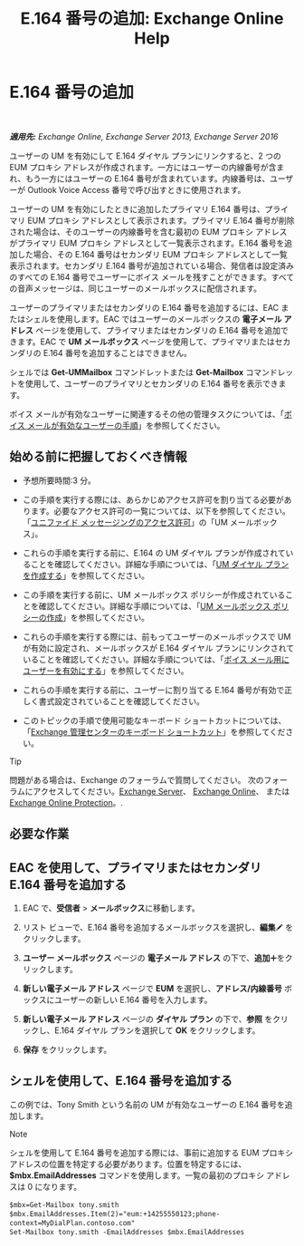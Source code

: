﻿---
title: 'E.164 番号の追加: Exchange Online Help'
TOCTitle: E.164 番号の追加
ms:assetid: fab86207-be03-40ef-9fea-045a50f3d122
ms:mtpsurl: https://technet.microsoft.com/ja-jp/library/JJ662762(v=EXCHG.150)
ms:contentKeyID: 50555902
ms.date: 05/22/2018
mtps_version: v=EXCHG.150
ms.translationtype: HT
---

# E.164 番号の追加

 

_**適用先:** Exchange Online, Exchange Server 2013, Exchange Server 2016_

ユーザーの UM を有効にして E.164 ダイヤル プランにリンクすると、2 つの EUM プロキシ アドレスが作成されます。一方にはユーザーの内線番号が含まれ、もう一方にはユーザーの E.164 番号が含まれています。内線番号は、ユーザーが Outlook Voice Access 番号で呼び出すときに使用されます。

ユーザーの UM を有効にしたときに追加したプライマリ E.164 番号は、プライマリ EUM プロキシ アドレスとして表示されます。プライマリ E.164 番号が削除された場合は、そのユーザーの内線番号を含む最初の EUM プロキシ アドレスがプライマリ EUM プロキシ アドレスとして一覧表示されます。E.164 番号を追加した場合、その E.164 番号はセカンダリ EUM プロキシ アドレスとして一覧表示されます。セカンダリ E.164 番号が追加されている場合、発信者は設定済みのすべての E.164 番号でユーザーにボイス メールを残すことができます。すべての音声メッセージは、同じユーザーのメールボックスに配信されます。

ユーザーのプライマリまたはセカンダリの E.164 番号を追加するには、EAC またはシェルを使用します。EAC ではユーザーのメールボックスの <strong>電子メール アドレス</strong> ページを使用して、プライマリまたはセカンダリの E.164 番号を追加できます。EAC で <strong>UM メールボックス</strong> ページを使用して、プライマリまたはセカンダリの E.164 番号を追加することはできません。

シェルでは **Get-UMMailbox** コマンドレットまたは **Get-Mailbox** コマンドレットを使用して、ユーザーのプライマリとセカンダリの E.164 番号を表示できます。

ボイス メールが有効なユーザーに関連するその他の管理タスクについては、「[ボイス メールが有効なユーザーの手順](voice-mail-enabled-user-procedures-exchange-2013-help.md)」を参照してください。

## 始める前に把握しておくべき情報

  - 予想所要時間:3 分。

  - この手順を実行する際には、あらかじめアクセス許可を割り当てる必要があります。必要なアクセス許可の一覧については、以下を参照してください。「[ユニファイド メッセージングのアクセス許可](unified-messaging-permissions-exchange-2013-help.md)」の「UM メールボックス」。

  - これらの手順を実行する前に、E.164 の UM ダイヤル プランが作成されていることを確認してください。詳細な手順については、「[UM ダイヤル プランを作成する](create-a-um-dial-plan-exchange-2013-help.md)」を参照してください。

  - この手順を実行する前に、UM メールボックス ポリシーが作成されていることを確認してください。詳細な手順については、「[UM メールボックス ポリシーの作成](create-a-um-mailbox-policy-exchange-2013-help.md)」を参照してください。

  - これらの手順を実行する際には、前もってユーザーのメールボックスで UM が有効に設定され、メールボックスが E.164 ダイヤル プランにリンクされていることを確認してください。詳細な手順については、「[ボイス メール用にユーザーを有効にする](enable-a-user-for-voice-mail-exchange-2013-help.md)」を参照してください。

  - これらの手順を実行する前に、ユーザーに割り当てる E.164 番号が有効で正しく書式設定されていることを確認してください。

  - このトピックの手順で使用可能なキーボード ショートカットについては、「[Exchange 管理センターのキーボード ショートカット](keyboard-shortcuts-in-the-exchange-admin-center-exchange-online-protection-help.md)」を参照してください。


> [!TIP]
> 問題がある場合は、Exchange のフォーラムで質問してください。 次のフォーラムにアクセスしてください。<A href="https://go.microsoft.com/fwlink/p/?linkid=60612">Exchange Server</A>、 <A href="https://go.microsoft.com/fwlink/p/?linkid=267542">Exchange Online</A>、 または <A href="https://go.microsoft.com/fwlink/p/?linkid=285351">Exchange Online Protection</A>。.



## 必要な作業

## EAC を使用して、プライマリまたはセカンダリ E.164 番号を追加する

1.  EAC で、<strong>受信者</strong> \> <strong>メールボックス</strong>に移動します。

2.  リスト ビューで、E.164 番号を追加するメールボックスを選択し、<strong>編集</strong>![編集アイコン](images/Bb124582.6f53ccb2-1f13-4c02-bea0-30690e6ea71d(EXCHG.150).gif "編集アイコン") をクリックします。

3.  <strong>ユーザー メールボックス</strong> ページの <strong>電子メール アドレス</strong> の下で、<strong>追加</strong>![\[追加\] アイコン](images/JJ218640.c1e75329-d6d7-4073-a27d-498590bbb558(EXCHG.150).gif "[追加] アイコン")をクリックします。

4.  <strong>新しい電子メール アドレス</strong> ページで <strong>EUM</strong> を選択し、<strong>アドレス/内線番号</strong> ボックスにユーザーの新しい E.164 番号を入力します。

5.  <strong>新しい電子メール アドレス</strong> ページの <strong>ダイヤル プラン</strong> の下で、<strong>参照</strong> をクリックし、E.164 ダイヤル プランを選択して <strong>OK</strong> をクリックします。

6.  <strong>保存</strong> をクリックします。

## シェルを使用して、E.164 番号を追加する

この例では、Tony Smith という名前の UM が有効なユーザーの E.164 番号を追加します。


> [!NOTE]
> シェルを使用して E.164 番号を追加する際には、事前に追加する EUM プロキシ アドレスの位置を特定する必要があります。位置を特定するには、<STRONG>$mbx.EmailAddresses</STRONG> コマンドを使用します。一覧の最初のプロキシ アドレスは 0 になります。



    $mbx=Get-Mailbox tony.smith
    $mbx.EmailAddresses.Item(2)="eum:+14255550123;phone-context=MyDialPlan.contoso.com"
    Set-Mailbox tony.smith -EmailAddresses $mbx.EmailAddresses


